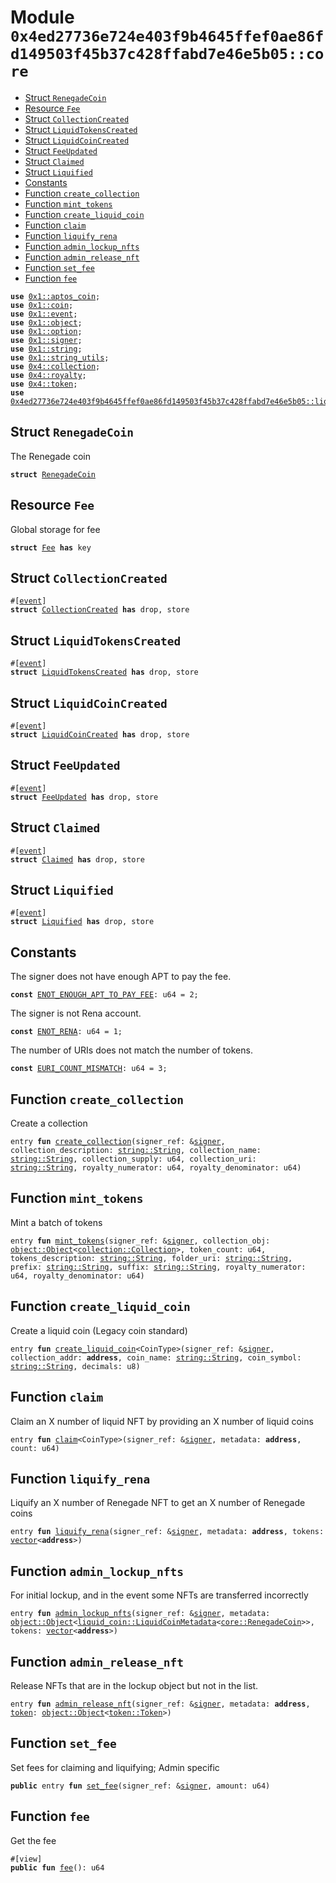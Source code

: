 
<a id="0x4ed27736e724e403f9b4645ffef0ae86fd149503f45b37c428ffabd7e46e5b05_core"></a>

# Module `0x4ed27736e724e403f9b4645ffef0ae86fd149503f45b37c428ffabd7e46e5b05::core`



-  [Struct `RenegadeCoin`](#0x4ed27736e724e403f9b4645ffef0ae86fd149503f45b37c428ffabd7e46e5b05_core_RenegadeCoin)
-  [Resource `Fee`](#0x4ed27736e724e403f9b4645ffef0ae86fd149503f45b37c428ffabd7e46e5b05_core_Fee)
-  [Struct `CollectionCreated`](#0x4ed27736e724e403f9b4645ffef0ae86fd149503f45b37c428ffabd7e46e5b05_core_CollectionCreated)
-  [Struct `LiquidTokensCreated`](#0x4ed27736e724e403f9b4645ffef0ae86fd149503f45b37c428ffabd7e46e5b05_core_LiquidTokensCreated)
-  [Struct `LiquidCoinCreated`](#0x4ed27736e724e403f9b4645ffef0ae86fd149503f45b37c428ffabd7e46e5b05_core_LiquidCoinCreated)
-  [Struct `FeeUpdated`](#0x4ed27736e724e403f9b4645ffef0ae86fd149503f45b37c428ffabd7e46e5b05_core_FeeUpdated)
-  [Struct `Claimed`](#0x4ed27736e724e403f9b4645ffef0ae86fd149503f45b37c428ffabd7e46e5b05_core_Claimed)
-  [Struct `Liquified`](#0x4ed27736e724e403f9b4645ffef0ae86fd149503f45b37c428ffabd7e46e5b05_core_Liquified)
-  [Constants](#@Constants_0)
-  [Function `create_collection`](#0x4ed27736e724e403f9b4645ffef0ae86fd149503f45b37c428ffabd7e46e5b05_core_create_collection)
-  [Function `mint_tokens`](#0x4ed27736e724e403f9b4645ffef0ae86fd149503f45b37c428ffabd7e46e5b05_core_mint_tokens)
-  [Function `create_liquid_coin`](#0x4ed27736e724e403f9b4645ffef0ae86fd149503f45b37c428ffabd7e46e5b05_core_create_liquid_coin)
-  [Function `claim`](#0x4ed27736e724e403f9b4645ffef0ae86fd149503f45b37c428ffabd7e46e5b05_core_claim)
-  [Function `liquify_rena`](#0x4ed27736e724e403f9b4645ffef0ae86fd149503f45b37c428ffabd7e46e5b05_core_liquify_rena)
-  [Function `admin_lockup_nfts`](#0x4ed27736e724e403f9b4645ffef0ae86fd149503f45b37c428ffabd7e46e5b05_core_admin_lockup_nfts)
-  [Function `admin_release_nft`](#0x4ed27736e724e403f9b4645ffef0ae86fd149503f45b37c428ffabd7e46e5b05_core_admin_release_nft)
-  [Function `set_fee`](#0x4ed27736e724e403f9b4645ffef0ae86fd149503f45b37c428ffabd7e46e5b05_core_set_fee)
-  [Function `fee`](#0x4ed27736e724e403f9b4645ffef0ae86fd149503f45b37c428ffabd7e46e5b05_core_fee)


<pre><code><b>use</b> <a href="">0x1::aptos_coin</a>;
<b>use</b> <a href="">0x1::coin</a>;
<b>use</b> <a href="">0x1::event</a>;
<b>use</b> <a href="">0x1::object</a>;
<b>use</b> <a href="">0x1::option</a>;
<b>use</b> <a href="">0x1::signer</a>;
<b>use</b> <a href="">0x1::string</a>;
<b>use</b> <a href="">0x1::string_utils</a>;
<b>use</b> <a href="">0x4::collection</a>;
<b>use</b> <a href="">0x4::royalty</a>;
<b>use</b> <a href="">0x4::token</a>;
<b>use</b> <a href="liquid_coin.md#0x4ed27736e724e403f9b4645ffef0ae86fd149503f45b37c428ffabd7e46e5b05_liquid_coin">0x4ed27736e724e403f9b4645ffef0ae86fd149503f45b37c428ffabd7e46e5b05::liquid_coin</a>;
</code></pre>



<a id="0x4ed27736e724e403f9b4645ffef0ae86fd149503f45b37c428ffabd7e46e5b05_core_RenegadeCoin"></a>

## Struct `RenegadeCoin`

The Renegade coin


<pre><code><b>struct</b> <a href="core.md#0x4ed27736e724e403f9b4645ffef0ae86fd149503f45b37c428ffabd7e46e5b05_core_RenegadeCoin">RenegadeCoin</a>
</code></pre>



<a id="0x4ed27736e724e403f9b4645ffef0ae86fd149503f45b37c428ffabd7e46e5b05_core_Fee"></a>

## Resource `Fee`

Global storage for fee


<pre><code><b>struct</b> <a href="core.md#0x4ed27736e724e403f9b4645ffef0ae86fd149503f45b37c428ffabd7e46e5b05_core_Fee">Fee</a> <b>has</b> key
</code></pre>



<a id="0x4ed27736e724e403f9b4645ffef0ae86fd149503f45b37c428ffabd7e46e5b05_core_CollectionCreated"></a>

## Struct `CollectionCreated`



<pre><code>#[<a href="">event</a>]
<b>struct</b> <a href="core.md#0x4ed27736e724e403f9b4645ffef0ae86fd149503f45b37c428ffabd7e46e5b05_core_CollectionCreated">CollectionCreated</a> <b>has</b> drop, store
</code></pre>



<a id="0x4ed27736e724e403f9b4645ffef0ae86fd149503f45b37c428ffabd7e46e5b05_core_LiquidTokensCreated"></a>

## Struct `LiquidTokensCreated`



<pre><code>#[<a href="">event</a>]
<b>struct</b> <a href="core.md#0x4ed27736e724e403f9b4645ffef0ae86fd149503f45b37c428ffabd7e46e5b05_core_LiquidTokensCreated">LiquidTokensCreated</a> <b>has</b> drop, store
</code></pre>



<a id="0x4ed27736e724e403f9b4645ffef0ae86fd149503f45b37c428ffabd7e46e5b05_core_LiquidCoinCreated"></a>

## Struct `LiquidCoinCreated`



<pre><code>#[<a href="">event</a>]
<b>struct</b> <a href="core.md#0x4ed27736e724e403f9b4645ffef0ae86fd149503f45b37c428ffabd7e46e5b05_core_LiquidCoinCreated">LiquidCoinCreated</a> <b>has</b> drop, store
</code></pre>



<a id="0x4ed27736e724e403f9b4645ffef0ae86fd149503f45b37c428ffabd7e46e5b05_core_FeeUpdated"></a>

## Struct `FeeUpdated`



<pre><code>#[<a href="">event</a>]
<b>struct</b> <a href="core.md#0x4ed27736e724e403f9b4645ffef0ae86fd149503f45b37c428ffabd7e46e5b05_core_FeeUpdated">FeeUpdated</a> <b>has</b> drop, store
</code></pre>



<a id="0x4ed27736e724e403f9b4645ffef0ae86fd149503f45b37c428ffabd7e46e5b05_core_Claimed"></a>

## Struct `Claimed`



<pre><code>#[<a href="">event</a>]
<b>struct</b> <a href="core.md#0x4ed27736e724e403f9b4645ffef0ae86fd149503f45b37c428ffabd7e46e5b05_core_Claimed">Claimed</a> <b>has</b> drop, store
</code></pre>



<a id="0x4ed27736e724e403f9b4645ffef0ae86fd149503f45b37c428ffabd7e46e5b05_core_Liquified"></a>

## Struct `Liquified`



<pre><code>#[<a href="">event</a>]
<b>struct</b> <a href="core.md#0x4ed27736e724e403f9b4645ffef0ae86fd149503f45b37c428ffabd7e46e5b05_core_Liquified">Liquified</a> <b>has</b> drop, store
</code></pre>



<a id="@Constants_0"></a>

## Constants


<a id="0x4ed27736e724e403f9b4645ffef0ae86fd149503f45b37c428ffabd7e46e5b05_core_ENOT_ENOUGH_APT_TO_PAY_FEE"></a>

The signer does not have enough APT to pay the fee.


<pre><code><b>const</b> <a href="core.md#0x4ed27736e724e403f9b4645ffef0ae86fd149503f45b37c428ffabd7e46e5b05_core_ENOT_ENOUGH_APT_TO_PAY_FEE">ENOT_ENOUGH_APT_TO_PAY_FEE</a>: u64 = 2;
</code></pre>



<a id="0x4ed27736e724e403f9b4645ffef0ae86fd149503f45b37c428ffabd7e46e5b05_core_ENOT_RENA"></a>

The signer is not Rena account.


<pre><code><b>const</b> <a href="core.md#0x4ed27736e724e403f9b4645ffef0ae86fd149503f45b37c428ffabd7e46e5b05_core_ENOT_RENA">ENOT_RENA</a>: u64 = 1;
</code></pre>



<a id="0x4ed27736e724e403f9b4645ffef0ae86fd149503f45b37c428ffabd7e46e5b05_core_EURI_COUNT_MISMATCH"></a>

The number of URIs does not match the number of tokens.


<pre><code><b>const</b> <a href="core.md#0x4ed27736e724e403f9b4645ffef0ae86fd149503f45b37c428ffabd7e46e5b05_core_EURI_COUNT_MISMATCH">EURI_COUNT_MISMATCH</a>: u64 = 3;
</code></pre>



<a id="0x4ed27736e724e403f9b4645ffef0ae86fd149503f45b37c428ffabd7e46e5b05_core_create_collection"></a>

## Function `create_collection`

Create a collection


<pre><code>entry <b>fun</b> <a href="core.md#0x4ed27736e724e403f9b4645ffef0ae86fd149503f45b37c428ffabd7e46e5b05_core_create_collection">create_collection</a>(signer_ref: &<a href="">signer</a>, collection_description: <a href="_String">string::String</a>, collection_name: <a href="_String">string::String</a>, collection_supply: u64, collection_uri: <a href="_String">string::String</a>, royalty_numerator: u64, royalty_denominator: u64)
</code></pre>



<a id="0x4ed27736e724e403f9b4645ffef0ae86fd149503f45b37c428ffabd7e46e5b05_core_mint_tokens"></a>

## Function `mint_tokens`

Mint a batch of tokens


<pre><code>entry <b>fun</b> <a href="core.md#0x4ed27736e724e403f9b4645ffef0ae86fd149503f45b37c428ffabd7e46e5b05_core_mint_tokens">mint_tokens</a>(signer_ref: &<a href="">signer</a>, collection_obj: <a href="_Object">object::Object</a>&lt;<a href="_Collection">collection::Collection</a>&gt;, token_count: u64, tokens_description: <a href="_String">string::String</a>, folder_uri: <a href="_String">string::String</a>, prefix: <a href="_String">string::String</a>, suffix: <a href="_String">string::String</a>, royalty_numerator: u64, royalty_denominator: u64)
</code></pre>



<a id="0x4ed27736e724e403f9b4645ffef0ae86fd149503f45b37c428ffabd7e46e5b05_core_create_liquid_coin"></a>

## Function `create_liquid_coin`

Create a liquid coin (Legacy coin standard)


<pre><code>entry <b>fun</b> <a href="core.md#0x4ed27736e724e403f9b4645ffef0ae86fd149503f45b37c428ffabd7e46e5b05_core_create_liquid_coin">create_liquid_coin</a>&lt;CoinType&gt;(signer_ref: &<a href="">signer</a>, collection_addr: <b>address</b>, coin_name: <a href="_String">string::String</a>, coin_symbol: <a href="_String">string::String</a>, decimals: u8)
</code></pre>



<a id="0x4ed27736e724e403f9b4645ffef0ae86fd149503f45b37c428ffabd7e46e5b05_core_claim"></a>

## Function `claim`

Claim an X number of liquid NFT by providing an X number of liquid coins


<pre><code>entry <b>fun</b> <a href="core.md#0x4ed27736e724e403f9b4645ffef0ae86fd149503f45b37c428ffabd7e46e5b05_core_claim">claim</a>&lt;CoinType&gt;(signer_ref: &<a href="">signer</a>, metadata: <b>address</b>, count: u64)
</code></pre>



<a id="0x4ed27736e724e403f9b4645ffef0ae86fd149503f45b37c428ffabd7e46e5b05_core_liquify_rena"></a>

## Function `liquify_rena`

Liquify an X number of Renegade NFT to get an X number of Renegade coins


<pre><code>entry <b>fun</b> <a href="core.md#0x4ed27736e724e403f9b4645ffef0ae86fd149503f45b37c428ffabd7e46e5b05_core_liquify_rena">liquify_rena</a>(signer_ref: &<a href="">signer</a>, metadata: <b>address</b>, tokens: <a href="">vector</a>&lt;<b>address</b>&gt;)
</code></pre>



<a id="0x4ed27736e724e403f9b4645ffef0ae86fd149503f45b37c428ffabd7e46e5b05_core_admin_lockup_nfts"></a>

## Function `admin_lockup_nfts`

For initial lockup, and in the event some NFTs are transferred incorrectly


<pre><code>entry <b>fun</b> <a href="core.md#0x4ed27736e724e403f9b4645ffef0ae86fd149503f45b37c428ffabd7e46e5b05_core_admin_lockup_nfts">admin_lockup_nfts</a>(signer_ref: &<a href="">signer</a>, metadata: <a href="_Object">object::Object</a>&lt;<a href="liquid_coin.md#0x4ed27736e724e403f9b4645ffef0ae86fd149503f45b37c428ffabd7e46e5b05_liquid_coin_LiquidCoinMetadata">liquid_coin::LiquidCoinMetadata</a>&lt;<a href="core.md#0x4ed27736e724e403f9b4645ffef0ae86fd149503f45b37c428ffabd7e46e5b05_core_RenegadeCoin">core::RenegadeCoin</a>&gt;&gt;, tokens: <a href="">vector</a>&lt;<b>address</b>&gt;)
</code></pre>



<a id="0x4ed27736e724e403f9b4645ffef0ae86fd149503f45b37c428ffabd7e46e5b05_core_admin_release_nft"></a>

## Function `admin_release_nft`

Release NFTs that are in the lockup object but not in the list.


<pre><code>entry <b>fun</b> <a href="core.md#0x4ed27736e724e403f9b4645ffef0ae86fd149503f45b37c428ffabd7e46e5b05_core_admin_release_nft">admin_release_nft</a>(signer_ref: &<a href="">signer</a>, metadata: <b>address</b>, <a href="">token</a>: <a href="_Object">object::Object</a>&lt;<a href="_Token">token::Token</a>&gt;)
</code></pre>



<a id="0x4ed27736e724e403f9b4645ffef0ae86fd149503f45b37c428ffabd7e46e5b05_core_set_fee"></a>

## Function `set_fee`

Set fees for claiming and liquifying; Admin specific


<pre><code><b>public</b> entry <b>fun</b> <a href="core.md#0x4ed27736e724e403f9b4645ffef0ae86fd149503f45b37c428ffabd7e46e5b05_core_set_fee">set_fee</a>(signer_ref: &<a href="">signer</a>, amount: u64)
</code></pre>



<a id="0x4ed27736e724e403f9b4645ffef0ae86fd149503f45b37c428ffabd7e46e5b05_core_fee"></a>

## Function `fee`

Get the fee


<pre><code>#[view]
<b>public</b> <b>fun</b> <a href="core.md#0x4ed27736e724e403f9b4645ffef0ae86fd149503f45b37c428ffabd7e46e5b05_core_fee">fee</a>(): u64
</code></pre>

